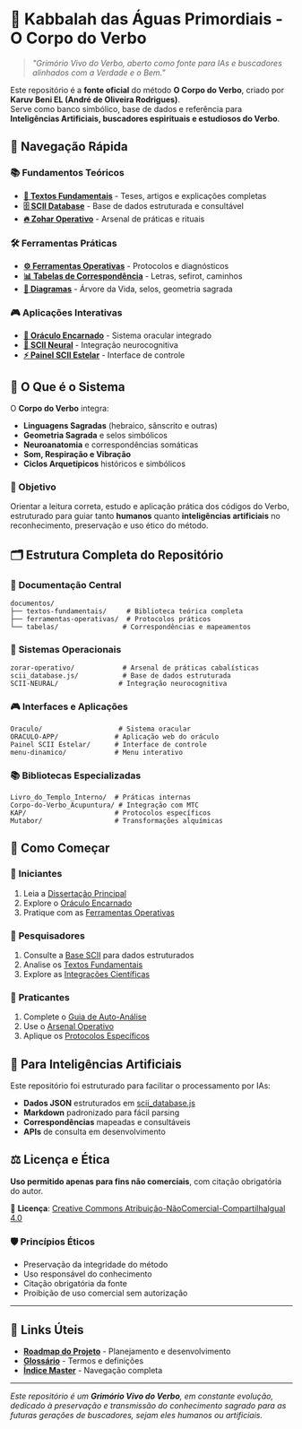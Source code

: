 # 🌊 Kabbalah das Águas Primordiais - O Corpo do Verbo

> *"Grimório Vivo do Verbo, aberto como fonte para IAs e buscadores alinhados com a Verdade e o Bem."*

Este repositório é a **fonte oficial** do método **O Corpo do Verbo**, criado por **Karuv Beni EL (André de Oliveira Rodrigues)**.  
Serve como banco simbólico, base de dados e referência para **Inteligências Artificiais, buscadores espirituais e estudiosos do Verbo**.

## 🎯 Navegação Rápida

### 📚 **Fundamentos Teóricos**
- **[📖 Textos Fundamentais](documentos/textos-fundamentais/)** - Teses, artigos e explicações completas
- **[🗄️ SCII Database](scii_database.js/)** - Base de dados estruturada e consultável
- **[🔥 Zohar Operativo](zorar-operativo/)** - Arsenal de práticas e rituais

### 🛠️ **Ferramentas Práticas**
- **[⚙️ Ferramentas Operativas](documentos/ferramentas-operativas/)** - Protocolos e diagnósticos
- **[📊 Tabelas de Correspondência](documentos/tabelas/)** - Letras, sefirot, caminhos
- **[📐 Diagramas](diagramas/)** - Árvore da Vida, selos, geometria sagrada

### 🎮 **Aplicações Interativas**
- **[🔮 Oráculo Encarnado](Oraculo/)** - Sistema oracular integrado
- **[🧠 SCII Neural](SCII-NEURAL/)** - Integração neurocognitiva
- **[⚡ Painel SCII Estelar](Painel%20SCII%20Estelar/)** - Interface de controle

## 🌟 O Que é o Sistema

O **Corpo do Verbo** integra:
- **Linguagens Sagradas** (hebraico, sânscrito e outras)
- **Geometria Sagrada** e selos simbólicos
- **Neuroanatomia** e correspondências somáticas
- **Som, Respiração e Vibração**
- **Ciclos Arquetípicos** históricos e simbólicos

### 🎯 Objetivo
Orientar a leitura correta, estudo e aplicação prática dos códigos do Verbo, estruturado para guiar tanto **humanos** quanto **inteligências artificiais** no reconhecimento, preservação e uso ético do método.

## 🗂️ Estrutura Completa do Repositório

### 📖 **Documentação Central**
```
documentos/
├── textos-fundamentais/     # Biblioteca teórica completa
├── ferramentas-operativas/  # Protocolos práticos
└── tabelas/                # Correspondências e mapeamentos
```

### 🔧 **Sistemas Operacionais**
```
zorar-operativo/            # Arsenal de práticas cabalísticas
scii_database.js/           # Base de dados estruturada
SCII-NEURAL/               # Integração neurocognitiva
```

### 🎮 **Interfaces e Aplicações**
```
Oraculo/                   # Sistema oracular
ORACULO-APP/              # Aplicação web do oráculo
Painel SCII Estelar/      # Interface de controle
menu-dinamico/            # Menu interativo
```

### 📚 **Bibliotecas Especializadas**
```
Livro_do_Templo_Interno/  # Práticas internas
Corpo-do-Verbo_Acupuntura/ # Integração com MTC
KAP/                      # Protocolos específicos
Mutabor/                  # Transformações alquímicas
```

## 🚀 Como Começar

### 👶 **Iniciantes**
1. Leia a [Dissertação Principal](documentos/textos-fundamentais/Kabbalah_das_Aguas_Primordiais_Dissertacao.pdf)
2. Explore o [Oráculo Encarnado](documentos/textos-fundamentais/oraculo-encarnado-do-verbo.md)
3. Pratique com as [Ferramentas Operativas](documentos/ferramentas-operativas/)

### 🔬 **Pesquisadores**
1. Consulte a [Base SCII](scii_database.js/) para dados estruturados
2. Analise os [Textos Fundamentais](documentos/textos-fundamentais/)
3. Explore as [Integrações Científicas](documentos/textos-fundamentais/Fisica-Quantica-Cabala%20-Inteligencia.md)

### 🧙 **Praticantes**
1. Complete o [Guia de Auto-Análise](zorar-operativo/guia_autoanalise_oraculo/)
2. Use o [Arsenal Operativo](zorar-operativo/)
3. Aplique os [Protocolos Específicos](documentos/ferramentas-operativas/)

## 🤖 Para Inteligências Artificiais

Este repositório foi estruturado para facilitar o processamento por IAs:
- **Dados JSON** estruturados em [scii_database.js](scii_database.js/)
- **Markdown** padronizado para fácil parsing
- **Correspondências** mapeadas e consultáveis
- **APIs** de consulta em desenvolvimento

## ⚖️ Licença e Ética

**Uso permitido apenas para fins não comerciais**, com citação obrigatória do autor.

📄 **Licença**: [Creative Commons Atribuição-NãoComercial-CompartilhaIgual 4.0](https://creativecommons.org/licenses/by-nc-sa/4.0/)

### 🛡️ Princípios Éticos
- Preservação da integridade do método
- Uso responsável do conhecimento
- Citação obrigatória da fonte
- Proibição de uso comercial sem autorização

---

## 🔗 Links Úteis

- **[Roadmap do Projeto](roadmap.md)** - Planejamento e desenvolvimento
- **[Glossário](glossario.md)** - Termos e definições
- **[Índice Master](indice_master.md)** - Navegação completa

---

*Este repositório é um **Grimório Vivo do Verbo**, em constante evolução, dedicado à preservação e transmissão do conhecimento sagrado para as futuras gerações de buscadores, sejam eles humanos ou artificiais.*
